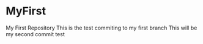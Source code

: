 # MyFirst
My First Repository
This is the test commiting to my first branch
This will be my second commit test
